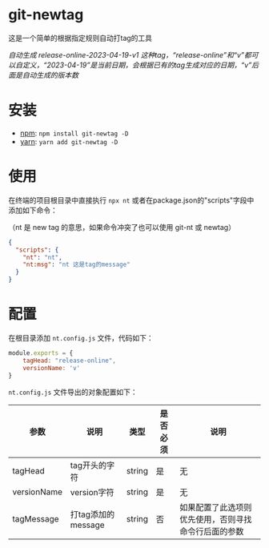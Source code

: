 # git-newtag

这是一个简单的根据指定规则自动打tag的工具

_自动生成 release-online-2023-04-19-v1 这种tag，“release-online”和“v”都可以自定义，“2023-04-19”是当前日期，会根据已有的tag生成对应的日期，“v”后面是自动生成的版本数_

# 安装

-  [npm](https://npmjs.org): `npm install git-newtag -D`
-  [yarn](https://yarnpkg.com): `yarn add git-newtag -D`

# 使用

在终端的项目根目录中直接执行 `npx nt` 或者在package.json的"scripts"字段中添加如下命令：

（nt 是 new tag 的意思，如果命令冲突了也可以使用 git-nt 或 newtag）

```json
{
  "scripts": {
    "nt": "nt",
    "nt:msg": "nt 这是tag的message"
  }
}
```

# 配置

在根目录添加 `nt.config.js` 文件，代码如下：

```js
module.exports = {
    tagHead: "release-online",
    versionName: 'v'
}
```

`nt.config.js` 文件导出的对象配置如下：

| 参数   | 说明    | 类型    | 是否必须 | 说明 |
| ------ | ------------ | --------- | --- | --- |
| tagHead   | tag开头的字符   | string   |  是  |  无  |
| versionName | version字符 | string  |  是  |  无  |
| tagMessage | 打tag添加的message | string | 否 |  如果配置了此选项则优先使用，否则寻找命令行后面的参数  |
